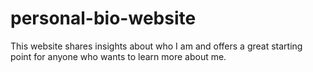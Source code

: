 # personal-bio-website
This website shares insights about who I am and offers a great starting point for anyone who wants to learn more about me.
